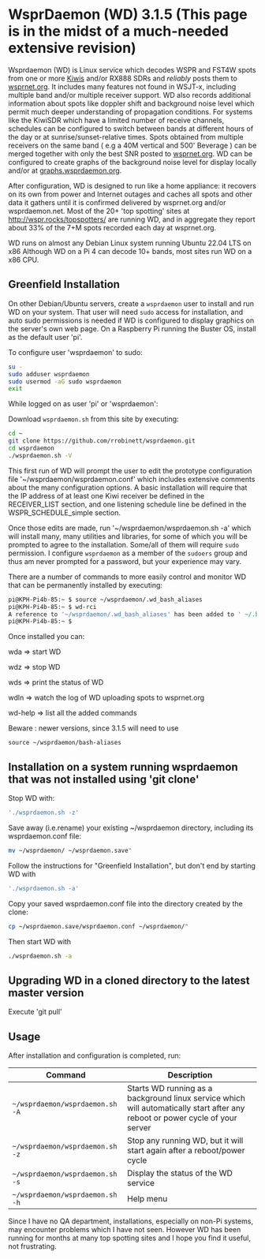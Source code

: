 # WsprDaemon (WD) 3.1.5  (This page is in the midst of a much-needed extensive revision)

Wsprdaemon (WD) is Linux service which decodes WSPR and FST4W spots from one or more [Kiwis](http://kiwisdr.com) and/or RX888 SDRs and *reliably* posts them to [wsprnet.org](http://wsprnet.org).  It includes many features not found in WSJT-x, including multiple band and/or multiple receiver support.  WD also records additional information about spots like doppler shift and background noise level which permit much deeper understanding of propagation conditions.  For systems like the KiwiSDR which have a limited number of receive channels, schedules can be configured to switch between bands at different hours of the day or at sunrise/sunset-relative times. Spots obtained from multiple receivers on the same band ( e.g a 40M vertical and 500' Beverage ) can be merged together with only the best SNR posted to [wsprnet.org](http://wsprnet.org).  WD can be configured to create graphs of the background noise level for display locally and/or at [graphs.wsprdaemon.org](http://graphs.wsprnet.org).

After configuration, WD is designed to run like a home appliance: it recovers on its own from power and Internet outages and caches all spots and other data it gathers until it is confirmed delivered by wsprnet.org and/or wsprdaemon.net.  Most of the 20+ 'top spotting' sites at http://wspr.rocks/topspotters/ are running WD, and in aggregate they report about 33% of the 7+M spots recorded each day at wsprnet.org. 

WD runs on almost any Debian Linux system running Ubuntu 22.04 LTS on x86  Although WD on a Pi 4 can decode 10+ bands, most sites run WD on a x86 CPU.

## Greenfield Installation

On other Debian/Ubuntu servers, create a `wsprdaemon` user to install and run WD on your system.  That user will need `sudo` access for installation, and auto sudo permissions is needed if WD is configured to display graphics on the server's own web page.   On a Raspberry Pi running the Buster OS, install as the default user 'pi'.

To configure user 'wsprdaemon' to sudo:
```bash
su -
sudo adduser wsprdaemon
sudo usermod -aG sudo wsprdaemon
exit
```

While logged on as user 'pi' or 'wsprdaemon':

Download `wsprdaemon.sh` from this site by executing:

```bash
cd ~
git clone https://github.com/rrobinett/wsprdaemon.git
cd wsprdaemon
./wsprdaemon.sh -V
```

This first run of WD will prompt the user to edit the prototype configuration file '~/wsprdaemon/wsprdaemon.conf' which includes extensive comments about the many configuration options. A basic installation will require that the IP address of at least one Kiwi receiver be defined in the RECEIVER_LIST section, and one listening schedule line be defined in the WSPR_SCHEDULE_simple section.

Once those edits are made, run '~/wsprdaemon/wsprdaemon.sh -a'  which will install many, many utilities and libraries, for some of which you will be prompted to agree to the installation. Some/all of them will require `sudo` permission.  I configure `wsprdaemon` as a member of the `sudoers` group and thus am never prompted for a password, but your experience may vary.

There are a number of commands to more easily control and monitor WD that can be permanently installed by executing:

``` bash
pi@KPH-Pi4b-85:~ $ source ~/wsprdaemon/.wd_bash_aliases
pi@KPH-Pi4b-85:~ $ wd-rci
A reference to '~/wsprdaemon/.wd_bash_aliases' has been added to ' ~/.bash_aliases'
pi@KPH-Pi4b-85:~ $
```
Once installed you can:

wda => start WD

wdz => stop  WD

wds => print the status of WD

wdln => watch the log of WD uploading spots to wsprnet.org

wd-help => list all the added commands

Beware : newer versions, since 3.1.5 will need to use 

```
source ~/wsprdaemon/bash-aliases
```

## Installation on a system running wsprdaemon that was not installed using 'git clone'

Stop WD with:  
```bash
'./wsprdaemon.sh -z'
````
Save away (i.e.rename) your existing ~/wsprdaemon directory, including its wsprdaemon.conf file:
```bash
mv ~/wsprdaemon/ ~/wsprdaemon.save"
````
Follow the instructions for "Greenfield Installation", but don't end by starting WD with 
```bash
'./wsprdaemon.sh -a'
````
Copy your saved wsprdaemon.conf file into the directory created by the clone:
```bash
cp ~/wsprdaemon.save/wsprdaemon.conf ~/wsprdaemon/"
````
Then start WD with 
```bash
./wsprdaemon.sh -a
````
## Upgrading WD in a cloned directory to the latest master version 

Execute 'git pull'

## Usage

After installation and configuration is completed, run:

| Command | Description |
| ------- | ----------- |
| `~/wsprdaemon/wsprdaemon.sh -A` | Starts WD running as a background linux service which will automatically start after any reboot or power cycle of your server |
| `~/wsprdaemon/wsprdaemon.sh -z` | Stop any running WD, but it will start again after a reboot/power cycle |
| `~/wsprdaemon/wsprdaemon.sh -s` | Display the status of the WD service |
| `~/wsprdaemon/wsprdaemon.sh -h` | Help menu |

Since I have no QA department,  installations, especially on non-Pi systems, may encounter problems which I have not seen. However WD has been running for months at many top spotting sites and I hope you find it useful, not frustrating.
